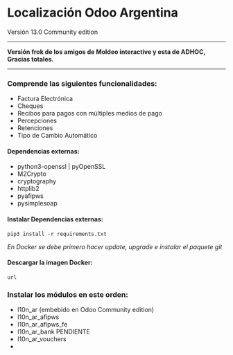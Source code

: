 # Localización Odoo Argentina
Versión 13.0 Community edition

------

**Versión frok de los amigos de Moldeo interactive y esta de ADHOC, Gracias totales.**

------

### Comprende las siguientes funcionalidades:

- Factura Electrónica
- Cheques
- Recibos para pagos con múltiples medios de pago
- Percepciones
- Retenciones
- Tipo de Cambio Automático

#### Dependencias externas:

- python3-openssl | pyOpenSSL
- M2Crypto
- cryptography
- httplib2
- pyafipws
- pysimplesoap

#### Instalar Dependencias externas:

```
pip3 install -r requirements.txt
```
*En Docker se debe primero hacer update, upgrade e instalar el paquete git*

#### Descargar la imagen Docker:

```
url
```

### Instalar los módulos en este orden:

- l10n_ar (embebido en Odoo Community edition)
- l10n_ar_afipws
- l10n_ar_afipws_fe
- l10n_ar_bank PENDIENTE
- l10n_ar_vouchers
- 

